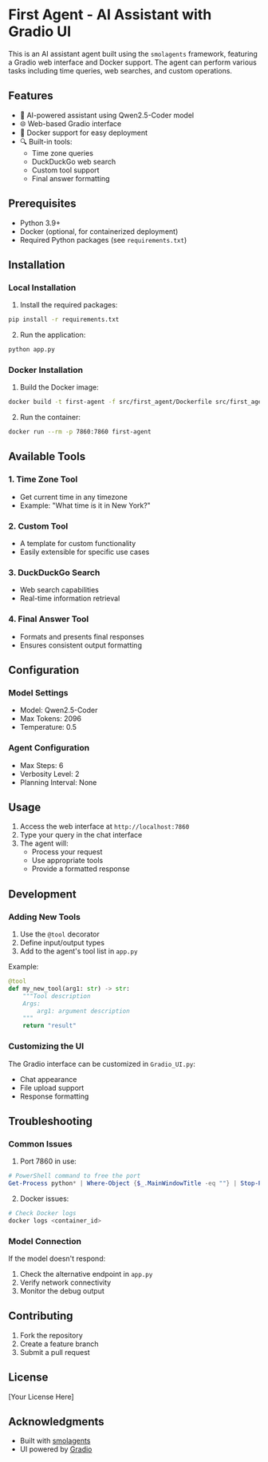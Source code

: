 # First Agent - AI Assistant with Gradio UI

This is an AI assistant agent built using the `smolagents` framework, featuring a Gradio web interface and Docker support. The agent can perform various tasks including time queries, web searches, and custom operations.

## Features

- 🤖 AI-powered assistant using Qwen2.5-Coder model
- 🌐 Web-based Gradio interface
- 🐳 Docker support for easy deployment
- 🔍 Built-in tools:
  - Time zone queries
  - DuckDuckGo web search
  - Custom tool support
  - Final answer formatting

## Prerequisites

- Python 3.9+
- Docker (optional, for containerized deployment)
- Required Python packages (see `requirements.txt`)

## Installation

### Local Installation

1. Install the required packages:
```bash
pip install -r requirements.txt
```

2. Run the application:
```bash
python app.py
```

### Docker Installation

1. Build the Docker image:
```bash
docker build -t first-agent -f src/first_agent/Dockerfile src/first_agent/
```

2. Run the container:
```bash
docker run --rm -p 7860:7860 first-agent
```

## Available Tools

### 1. Time Zone Tool
- Get current time in any timezone
- Example: "What time is it in New York?"

### 2. Custom Tool
- A template for custom functionality
- Easily extensible for specific use cases

### 3. DuckDuckGo Search
- Web search capabilities
- Real-time information retrieval

### 4. Final Answer Tool
- Formats and presents final responses
- Ensures consistent output formatting

## Configuration

### Model Settings
- Model: Qwen2.5-Coder
- Max Tokens: 2096
- Temperature: 0.5

### Agent Configuration
- Max Steps: 6
- Verbosity Level: 2
- Planning Interval: None

## Usage

1. Access the web interface at `http://localhost:7860`
2. Type your query in the chat interface
3. The agent will:
   - Process your request
   - Use appropriate tools
   - Provide a formatted response

## Development

### Adding New Tools

1. Use the `@tool` decorator
2. Define input/output types
3. Add to the agent's tool list in `app.py`

Example:
```python
@tool
def my_new_tool(arg1: str) -> str:
    """Tool description
    Args:
        arg1: argument description
    """
    return "result"
```

### Customizing the UI

The Gradio interface can be customized in `Gradio_UI.py`:
- Chat appearance
- File upload support
- Response formatting

## Troubleshooting

### Common Issues

1. Port 7860 in use:
```powershell
# PowerShell command to free the port
Get-Process python* | Where-Object {$_.MainWindowTitle -eq ""} | Stop-Process -Force
```

2. Docker issues:
```bash
# Check Docker logs
docker logs <container_id>
```

### Model Connection

If the model doesn't respond:
1. Check the alternative endpoint in `app.py`
2. Verify network connectivity
3. Monitor the debug output

## Contributing

1. Fork the repository
2. Create a feature branch
3. Submit a pull request

## License

[Your License Here]

## Acknowledgments

- Built with [smolagents](https://github.com/smol-ai/agents)
- UI powered by [Gradio](https://gradio.app/)
